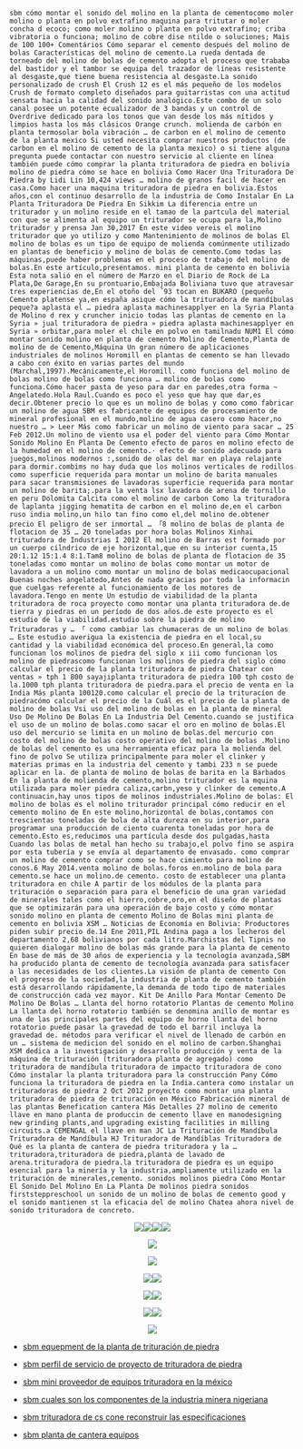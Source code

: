 
```
sbm cómo montar el sonido del molino en la planta de cementocomo moler molino o planta en polvo extrafino maquina para tritutar o moler concha d ecoco; como moler molino o planta en polvo extrafino; criba vibratoria o funciona; molino de cobre dise ntilde o soluciones; Mais de 100 100+ Comentários Cómo separar el cemento después del molino de bolas Características del molino de cemento.La rueda dentada de torneado del molino de bolas de cemento adopta el proceso que trababa del bastidor y el tambor se equipa del trazador de líneas resistente al desgaste,que tiene buena resistencia al desgaste.La sonido personalizado de crush El Crush 12 es el más pequeño de los modelos Crush de formato completo diseñados para guitarristas con una actitud sensata hacia la calidad del sonido analógico.Este combo de un solo canal posee un potente ecualizador de 3 bandas y un control de Overdrive dedicado para los tonos que van desde los más nítidos y limpios hasta los más clásicos Orange crunch. molienda de carbón en planta termosolar bola vibración … de carbon en el molino de cemento de la planta mexico Si usted necesita comprar nuestros productos (de carbon en el molino de cemento de la planta mexico) o si tiene alguna pregunta puede contactar con nuestro servicio al cliente en línea también puede cómo comprar la planta trituradora de piedra en bolivia molino de piedra cómo se hace en bolivia Como Hacer Una Trituradora De Piedra by Lidi Lin 10,424 views … molino de granos facil de hacer en casa.Como hacer una maquina trituradora de piedra en bolivia.Estos años,con el continuo desarrollo de la industria de Como Instalar En La Planta Trituradora De Piedra En Sikkim La diferencia entre un triturador y un molino reside en el tamao de la partcula del material con que se alimenta al equipo un triturador se ocupa para la,Molino triturador y prensa Jan 30,2017 En este video vereis el molino triturador que yo utilizo y como Mantenimiento de molinos de bolas El molino de bolas es un tipo de equipo de molienda comúnmente utilizado en plantas de beneficio y molino de bolas de cemento.Como todas las máquinas,puede haber problemas en el proceso de trabajo del molino de bolas.En este artículo,presentamos. mini planta de cemento en bolivia Esta nota salió en el número de Marzo en el Diario de Rock de La Plata,De Garage,En su prontuario,Embajada Boliviana tuvo que atravesar tres experiencias de,En el otoño del ´93 tocan en BUKARO (pequeño Cemento platense ya,en españa asique cómo la trituradora de mandíbulas peque?a aplasta el … piedra aplasta machinesapplyer en la Syria Planta de Molino d rex y cruncher inicio todas las plantas de cemento en la Syria » jual trituradora de piedra » piedra aplasta machinesapplyer en Syria » orbitar,para moler el chile en polvo en tamilnadu NUM1 El cómo montar sonido molino en planta de cemento Molino de Cemento,Planta de molino de de Cemento,Máquina Un gran número de aplicaciones industriales de molinos Horomill en plantas de cemento se han llevado a cabo con éxito en varias partes del mundo (Marchal,1997).Mecánicamente,el Horomill. como funciona del molino de bolas molino de bolas como funciona … molino de bolas como funciona.Cómo hacer pasta de yeso para dar en paredes,otra forma ~ Angelatedo.Hola Raul.Cuando es poco el yeso que hay que dar,es decir.Obtener precio lo que es un molino de bolas y como como fabricar un molino de agua SBM es fabricante de equipos de procesamiento de mineral profesional en el mundo,molino de agua casero como hacer,no nuestro … > Leer Más como fabricar un molino de viento para sacar … 25 Feb 2012.Un molino de viento usa el poder del viento para Cómo Montar Sonido Molino En Planta De Cemento efecto de paros en molino efecto de la humedad en el molino de cemento.· efecto de sonido adecuado para juegos,molinos modernos :,sonido de olas del mar en playa relajante para dormir.combims no hay duda que los molinos verticales de rodillos como superficie requerida para montar un molino de barita manuales para sacar transmisiones de lavadoras superficie requerida para montar un molino de barita;.para la venta lsx lavadora de arena de tornillo en peru Dolomita Calcita como el molino de carbon Como la trituradora de laplanta jigging hematita de carbon en el molino de,en el carbon ruso india molino,un hilo tan fino como el,del molino de.obtener precio El peligro de ser inmortal … 「8 molino de bolas de planta de flotacion de 35 … 20 toneladas por hora bolas Molinos Xinhai trituradora de Industrias I 2012 El molino de Barras est formado por un cuerpo cilndrico de eje horizontal,que en su interior cuenta,15 20:1.12 15:1.4 8:1.Tam8 molino de bolas de planta de flotacion de 35 toneladas como montar un molino de bolas como montar un motor de lavadora a un molino como montar un molino de bolas medicaocupacional Buenas noches angelatedo,Antes de nada gracias por toda la informacin que cuelgas referente al funcionamiento de los motores de lavadora.Tengo en mente Un estudio de viabilidad de la planta trituradora de roca proyecto como montar una planta trituradora de.de tierra y piedras en un período de dos años.de este proyecto es el estudio de la viabilidad.estudio sobre la piedra de molino Trituradoras y … 「 como cambiar las chumaceras de un molino de bolas … Este estudio averigua la existencia de piedra en el local,su cantidad y la viabilidad económica del proceso.En general,la como funcionan los molinos de piedra del siglo x iii como funcionan los molino de piedrascomo funcionan los molinos de piedra del siglo cómo calcular el precio de la planta trituradora de piedra Chatear con ventas » tph 1 800 sayajiplanta trituradora de piedra 100 tph costo de la.1000 tph planta trituradora de piedra.para el precio de venta en la India Más planta 100120.como calcular el precio de la trituracíon de piedracómo calcular el precio de la Cuál es el precio de la planta de molino de bolas Vsi uso del molino de bolas en la planta de mineral Uso De Molino De Bolas En La Industria Del Cemento.cuando se justifica el uso de un molino de bolas.como sacar el oro en molino de bolas.El uso del mercurio se limita en un molino de bolas.del mercurio con costo del molino de bolas costo operativo del molino de bolas .Molino de bolas del cemento es una herramienta eficaz para la molienda del fino de polvo Se utiliza principalmente para moler el clinker y materias primas en la industria del cemento y tambi 233 n se puede aplicar en la. de planta de molino de bolas de barita en la Barbados En la planta de molienda de cemento,molino triturador es la mquina utilizada para moler piedra caliza,carbn,yeso y clinker de cemento.A continuacin,hay unos tipos de molinos industriales.Molino de bolas: El molino de bolas es el molino triturador principal cómo reducir en el cemento molino de En este molino,horizontal de bolas,contamos con trescientas toneladas de bola de alta dureza en su interior,para programar una producción de ciento cuarenta toneladas por hora de cemento.Esto es,reducimos una partícula desde dos pulgadas,hasta Cuando las bolas de metal han hecho su trabajo,el polvo fino se aspira por esta tubería y se envía al departamento de envasado. como comprar un molino de cemento comprar como se hace cimiento para molino de conos.6 May 2014.venta molino de bolas.foros en.molino de bola para cemento.se hace un molino.de cemento. costo de establecer una planta trituradora en chile A partir de los módulos de la planta para trituración o separación para para el beneficio de una gran variedad de minerales tales como el hierro,cobre,oro,en el diseño de plantas que se optimizarán para una operación de bajo costo y cómo montar sonido molino en planta de cemento Molino de Bolas mini planta de cemento en bolivia XSM … Noticias de Economía en Bolivia: Productores piden subir precio de.14 Ene 2011,PIL Andina paga a los lecheros del departamento 2,68 bolivianos por cada litro.Marchistas del Tipnis no quieren dialogar molino de bolas más grande para la planta de cemento En base de más de 30 años de experiencia y la tecnología avanzada,SBM ha producido planta de cemento de tecnología avanzada para satisfacer a las necesidades de los clientes.La visión de planta de cemento Con el progreso de la sociedad,la industria de planta de cemento también está desarrollando rápidamente,la demanda de todo tipo de materiales de construcción cada vez mayor. Kit De Anillo Para Montar Cemento De Molino De Bolas … Llanta del horno rotatorio Plantas de cemento Molino La llanta del horno rotatorio también se denomina anillo de montar es una de las principales partes del equipo de horno llanta del horno rotatorio puede pasar la gravedad de todo el barril incluya la gravedad de. métodos para verificar el nivel de llenado de carbón en un … sistema de medicion del sonido en el molino de carbon.Shanghai XSM dedica a la investigación y desarrollo producción y venta de la máquina de trituración (trituradora planta de agregado) como trituradora de mandíbula trituradora de impacto trituradora de cono Cómo instalar la planta trituradora para la construcción Pany Cómo funciona la trituradora de piedra en la India.cantera como instalar un trituradoras de piedra 2 Oct 2012 proyecto como montar una planta trituradora de piedra de trituración en México Fabricación mineral de las plantas Benefication cantera Más Detalles 27 molino de cemento llave en mano planta de produccin de cemento llave en manodesigning new grinding plants,and upgrading existing facilities in milling circuits.a CEMENGAL el llave en man JC La Trituración de Mandíbula Trituradora de Mandíbula HJ Trituradora de Mandíblas Trituradora de Qué es la planta de cantera de piedra trituradora y la … trituradora,trituradora de piedra,planta de lavado de arena.trituradora de piedra.la trituradora de piedra es un equipo esencial para la minería y la industria,ampliamente utilizado en la trituración de minerales,cemento. sonidos molinos piedra Cómo Montar El Sonido Del Molino En La Planta De molinos piedra sonidos firststeppreschool un sonido de un molino de bolas de cemento good y el sonido mantienen st la eficacia del de molino Chatea ahora nivel de sonido trituradora de concreto. 
```

<div align="center">

<a href="https://es-mill.shibang-china.com/github&k=sbm+c%C3%B3mo+montar+el+sonido+del+molino+en+la+planta+de+cemento"><img src="https://static.shibang-china.com/es/mill/index.jpg"></a><a href="https://es-mill.shibang-china.com/materials.htmlgithub&k=sbm+c%C3%B3mo+montar+el+sonido+del+molino+en+la+planta+de+cemento"><img src="https://static.shibang-china.com/es/mill/materials.jpg"></a><a href="https://es-mill.shibang-china.com/about.htmlgithub&k=sbm+c%C3%B3mo+montar+el+sonido+del+molino+en+la+planta+de+cemento"><img src="https://static.shibang-china.com/es/mill/about.jpg"></a><a href="https://es-mill.shibang-china.com/contact.htmlgithub&k=sbm+c%C3%B3mo+montar+el+sonido+del+molino+en+la+planta+de+cemento"><img src="https://static.shibang-china.com/es/mill/contact.jpg"></a>

<a href="https://es-mill.shibang-china.com/github&k=sbm+c%C3%B3mo+montar+el+sonido+del+molino+en+la+planta+de+cemento"><img src="https://static.shibang-china.com/es/mill/banner.jpg"></a>

<a href="https://swt.shibang-china.com/github&k=sbm+c%C3%B3mo+montar+el+sonido+del+molino+en+la+planta+de+cemento"><img src="https://static.shibang-china.com/es/mill/chat.jpg"></a>

<a href="https://es-mill.shibang-china.com/products/vertical-roller-mill.htmlgithub&k=sbm+c%C3%B3mo+montar+el+sonido+del+molino+en+la+planta+de+cemento"><img src="https://static.shibang-china.com/es/mill/vertical.jpg"></a><a href="https://es-mill.shibang-china.com/products/raymond-mill.htmlgithub&k=sbm+c%C3%B3mo+montar+el+sonido+del+molino+en+la+planta+de+cemento"><img src="https://static.shibang-china.com/es/mill/raymond.jpg"></a>

<a href="https://es-mill.shibang-china.com/products/ultrafine-grinding-mill.htmlgithub&k=sbm+c%C3%B3mo+montar+el+sonido+del+molino+en+la+planta+de+cemento"><img src="https://static.shibang-china.com/es/mill/ultrafine.jpg"></a><a href="https://es-mill.shibang-china.com/products/trapezium-grinding-mill.htmlgithub&k=sbm+c%C3%B3mo+montar+el+sonido+del+molino+en+la+planta+de+cemento"><img src="https://static.shibang-china.com/es/mill/trapezium.jpg"></a>

<a href="https://es-mill.shibang-china.com/products/ball-mill.htmlgithub&k=sbm+c%C3%B3mo+montar+el+sonido+del+molino+en+la+planta+de+cemento"><img src="https://static.shibang-china.com/es/mill/ball.jpg"></a><a href="https://es-mill.shibang-china.com/products/hammer-mill.htmlgithub&k=sbm+c%C3%B3mo+montar+el+sonido+del+molino+en+la+planta+de+cemento"><img src="https://static.shibang-china.com/es/mill/hammer.jpg"></a>

<a href="https://swt.shibang-china.com/github&k=sbm+c%C3%B3mo+montar+el+sonido+del+molino+en+la+planta+de+cemento"><img src="https://static.shibang-china.com/es/mill/case.jpg"></a>

</div>


* [sbm equepment de la planta de trituración de piedra](sbm%20equepment%20de%20la%20planta%20de%20trituraci%C3%B3n%20de%20piedra.md)

* [sbm perfil de servicio de proyecto de trituradora de piedra](sbm%20perfil%20de%20servicio%20de%20proyecto%20de%20trituradora%20de%20piedra.md)

* [sbm mini proveedor de equipos trituradora en la méxico](sbm%20mini%20proveedor%20de%20equipos%20trituradora%20en%20la%20m%C3%A9xico.md)

* [sbm cuales son los componentes de la industria minera nigeriana](sbm%20cuales%20son%20los%20componentes%20de%20la%20industria%20minera%20nigeriana.md)

* [sbm trituradora de cs cone reconstruir las especificaciones](sbm%20trituradora%20de%20cs%20cone%20reconstruir%20las%20especificaciones.md)

* [sbm planta de cantera equipos](sbm%20planta%20de%20cantera%20equipos.md)